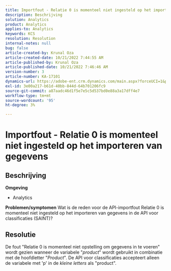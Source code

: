 ```yaml
---
title: Importfout - Relatie 0 is momenteel niet ingesteld op het importeren van gegevens
description: Beschrijving
solution: Analytics
product: Analytics
applies-to: Analytics
keywords: KCS
resolution: Resolution
internal-notes: null
bug: false
article-created-by: Krunal Oza
article-created-date: 10/21/2022 7:44:55 AM
article-published-by: Krunal Oza
article-published-date: 10/21/2022 7:46:46 AM
version-number: 3
article-number: KA-17101
dynamics-url: https://adobe-ent.crm.dynamics.com/main.aspx?forceUCI=1&pagetype=entityrecord&etn=knowledgearticle&id=aca21940-1451-ed11-bba2-0022480867fb
exl-id: 3e00a217-b61d-40bb-844d-64b701206fc9
source-git-commit: a87aadc46d1f5e7e5c5d537bd0e88a3a17dff4e7
workflow-type: tm+mt
source-wordcount: '95'
ht-degree: 3%

---
```


# Importfout - Relatie 0 is momenteel niet ingesteld op het importeren van gegevens

## Beschrijving

<b>Omgeving</b>
- Analytics



<b>Problemen/symptomen</b>
Wat is de reden voor de API-importfout Relatie 0 is momenteel niet ingesteld op het importeren van gegevens in de API voor classificaties (SAINT)?


## Resolutie


De fout &quot;Relatie 0 is momenteel niet opstelling om gegevens in te voeren&quot; wordt gezien wanneer de variabele &quot;*product*&quot; wordt gebruikt in combinatie met de hoofdletter &quot;*Product*&quot;. De API voor classificaties accepteert alleen de variabele met &#39;p&#39; in de *kleine letters* als &quot;product&quot;.
